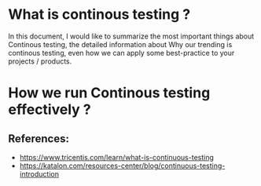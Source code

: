 # What is continous testing ?

In this document, I would like to summarize the most important things about Continous testing, the detailed information about Why our trending is continous testing, even how we can apply some best-practice to your projects / products.



# How we run Continous testing effectively ?



## References:
- https://www.tricentis.com/learn/what-is-continuous-testing
- https://katalon.com/resources-center/blog/continuous-testing-introduction